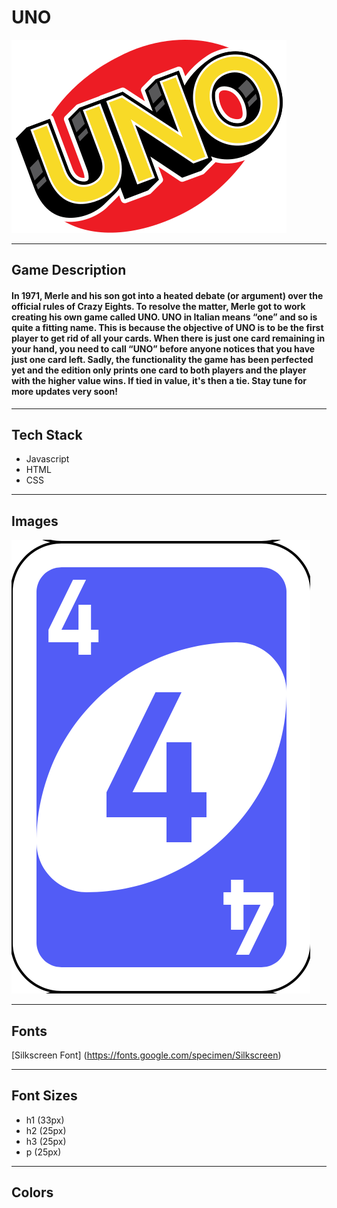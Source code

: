 # **UNO**
 
 ![alt card](./images/UNO_Logo.svg.png)

 ---

## **Game Description**

#### In 1971, Merle and his son got into a heated debate (or argument) over the official rules of Crazy Eights. To resolve the matter, Merle got to work creating his own game called UNO. UNO in Italian means “one” and so is quite a fitting name. This is because the objective of UNO is to be the first player to get rid of all your cards. When there is just one card remaining in your hand, you need to call “UNO” before anyone notices that you have just one card left. Sadly, the functionality the game has been perfected yet and the edition only prints one card to both players and the player with the higher value wins. If tied in value, it's then a tie. Stay tune for more updates very soon! 

---

## **Tech Stack**

- Javascript 
- HTML
- CSS

---

## **Images**

![alt card](./images/blueFour.png)

---

## **Fonts**

[Silkscreen Font] (https://fonts.google.com/specimen/Silkscreen)

---

## **Font Sizes**

- h1 (33px)
- h2 (25px)
- h3 (25px)
- p (25px)

---

## **Colors**


